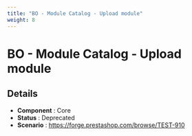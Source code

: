 ```yaml
---
title: "BO - Module Catalog - Upload module"
weight: 8
---
```


# BO - Module Catalog - Upload module
## Details
* **Component** : Core
* **Status** : Deprecated
* **Scenario** : https://forge.prestashop.com/browse/TEST-910
